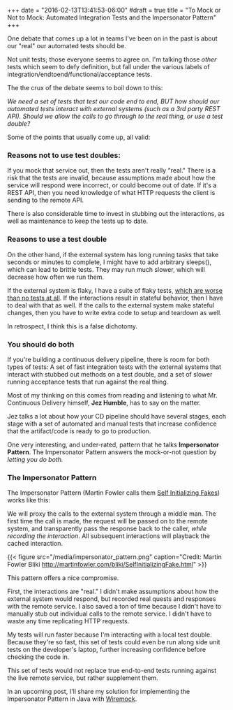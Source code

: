 +++
date = "2016-02-13T13:41:53-06:00"
#draft = true
title = "To Mock or Not to Mock: Automated Integration Tests and the Impersonator Pattern"
+++

One debate that comes up a lot in teams I've been on in the past is about our "real" our automated tests should be.
<!--more-->
Not unit tests; those everyone seems to agree on. I'm talking those *other* tests which seem to defy definition, but fall under the
various labels of integration/endtoend/functional/acceptance tests.

The the crux of the debate seems to boil down to this:

  *We need a set of tests that test our code end to end, BUT how should our automated tests
  interact with external systems (such as a 3rd party REST API).
  Should we allow the calls to go through to the real thing, or use a test double?*

Some of the points that usually come up, all valid:

### Reasons not to use test doubles:

If you mock that service out, then the tests aren't really "real." There is a risk that the tests are invalid,
because assumptions made about how the service will respond were incorrect, or could become out of date.
If it's a REST API, then you need knowledge of what HTTP requests the client is sending to the remote API.

There is also considerable time to invest in stubbing out the interactions, as well as maintenance to keep the tests up to date.


### Reasons to use a test double
On the other hand, if the external system has long running tasks that take seconds or minutes to complete,
I might have to add arbitrary sleeps(), which can lead to brittle tests. They may run much slower, which will decrease
how often we run them.

If the external system is flaky, I have a suite of flaky tests,
[which are worse than no tests at all](http://martinfowler.com/articles/nonDeterminism.html).
If the interactions result in stateful behavior, then I have to deal with that as well.
If the calls to the external system make stateful changes, then you have to write extra code to setup and teardown as well.

In retrospect, I think this is a false dichotomy.

### You should do both
If you're building a continuous delivery pipeline, there is room
for both types of tests: A set of fast integration tests with the external systems that interact with stubbed out methods on a test double, and a set of slower running acceptance tests that run against the real thing.

Most of my thinking on this comes from reading and listening to what Mr. Continuous Delivery himself, **Jez Humble**, has to say on the matter.

Jez talks a lot about how your CD pipeline should have several stages, each stage with a set of automated and manual tests that increase confidence that the artifact/code is ready to go to production.

One very interesting, and under-rated, pattern that he talks **Impersonator Pattern**. The Impersonator Pattern answers
the mock-or-not question by *letting you do both.*


### The Impersonator Pattern
The Impersonator Pattern (Martin Fowler calls them [Self Initializing Fakes](http://martinfowler.com/bliki/SelfInitializingFake.html)) works like this:

We will proxy the calls to the external system through a middle man.
The first time the call is made, the request will be passed on to the remote system, and transparently pass the response
back to the caller, *while recording the interaction*. All subsequent interactions will playback the cached interaction.

{{< figure src="/media/impersonator_pattern.png"
   caption="Credit: Martin Fowler Bliki http://martinfowler.com/bliki/SelfInitializingFake.html" >}}




This pattern offers a nice compromise.

First, the interactions are "real." I didn't make assumptions about how the external system would respond, but recorded real quests
and responses with the remote service. I also saved a ton of time because I didn't have to manually stub out individual calls to the remote service. I didn't have to waste any time replicating HTTP requests.

My tests will run faster because I'm interacting with a local test double. Because they're so fast, this set of tests could even be run along side unit tests on the developer's laptop, further increasing confidence before checking the code in.

This set of tests would not replace true end-to-end tests running against the live remote service, but rather supplement them.

In an upcoming post, I'll share my solution for implementing the Impersonator Pattern in Java with [Wiremock](http://wiremock.org/).
